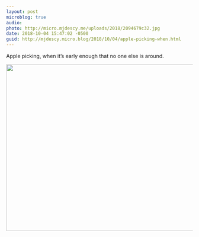 ```yaml
---
layout: post
microblog: true
audio: 
photo: http://micro.mjdescy.me/uploads/2018/2094679c32.jpg
date: 2018-10-04 15:47:02 -0500
guid: http://mjdescy.micro.blog/2018/10/04/apple-picking-when.html
---
```

Apple picking, when it’s early enough that no one else is around.

<img src="http://micro.mjdescy.me/uploads/2018/2094679c32.jpg" width="600" height="450" />
